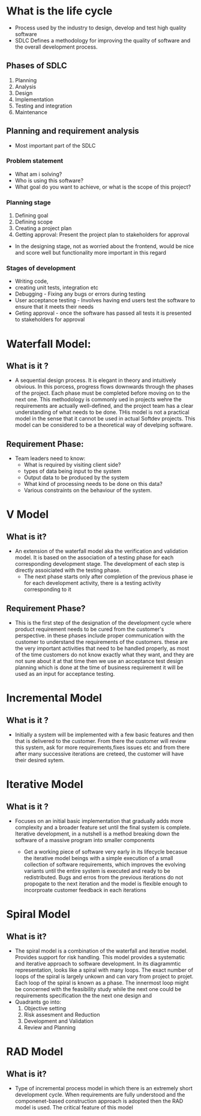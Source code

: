 # What is the life cycle

- Process used by the industry to design, develop and test high quality
  software
- SDLC Defines a methodology for improving the quality of software and
  the overall development process.

## Phases of SDLC

1.  Planning
2.  Analysis
3.  Design
4.  Implementation
5.  Testing and integration
6.  Maintenance

## Planning and requirement analysis

- Most important part of the SDLC

### Problem statement

- What am i solving?
- Who is using this software?
- What goal do you want to achieve, or what is the scope of this
  project?

### Planning stage

1.  Defining goal
2.  Defining scope
3.  Creating a project plan
4.  Getting approval: Present the project plan to stakeholders for
    approval

- In the designing stage, not as worried about the frontend, would be
  nice and score well but functionality more important in this regard

### Stages of development

- Writing code,
- creating unit tests, integration etc
- Debugging - Fixing any bugs or errors during testing
- User acceptance testing - Involves having end users test the software
  to ensure that it meets their needs
- Geting approval - once the software has passed all tests it is
  presented to stakeholders for approval

# Waterfall Model:

## What is it ?

- A sequential design process. It is elegant in theory and intuitively
  obvious. In this porcess, progress flows downwards through the phases
  of the project. Each phase must be completed before moving on to the
  next one. This methodology is commonly ued in projects wehre the
  requirements are actually well-defined, and the project team has a
  clear understanding of what needs to be done. THis model is not a
  practical model in the sense that it cannot be used in actual Softdev
  projects. This model can be considered to be a theoretical way of
  develping software.

## Requirement Phase:

- Team leaders need to know:
  - What is required by visiting client side?
  - types of data being input to the system
  - Output data to be produced by the system
  - What kind of processing needs to be done on this data?
  - Various constraints on the behaviour of the system.

# V Model

## What is it?

- An extension of the waterfall model aka the verification and
  validation model. It is based on the association of a testing phase
  for each corresponding development stage. The development of each step
  is directly assoiciated with the testing phase.
  - The next phase starts only after completion of the previous phase ie
    for each development activity, there is a testing activity
    corresponding to it

## Requirement Phase?

- This is the first step of the designation of the development cycle
  where product requirement needs to be cured from the customer's
  perspective. in these phases include proper communication with the
  customer to understand the requirements of the customers. these are
  the very important activities that need to be handled properly, as
  most of the time customers do not know exactly what they want, and
  they are not sure about it at that time then we use an acceptance test
  design planning which is done at the time of business requirement it
  will be used as an input for acceptance testing.

# Incremental Model

## What is it ?

- Initially a system will be implemented with a few basic features and
  then that is delivered to the customer. From there the customer will
  review this system, ask for more requirements,fixes issues etc and
  from there after many successive iterations are creteed, the customer
  will have their desired sytem.

# Iterative Model

## What is it ?

- Focuses on an initial basic implementation that gradually adds more
  complexity and a broader feature set until the final system is
  complete. Iterative development, in a nutshell is a method breaking
  down the software of a massive program into smaller components

  - Get a working piece of software very early in its lifecycle becasue
    the iterative model beings with a simple execution of a small
    collection of software requirements, which improves the evolving
    variants until the entire system is executed and ready to be
    redistributed. Bugs and erros from the previous iterations do not
    propogate to the next iteration and the model is flexible enough to
    incorproate customer feedback in each iterations

# Spiral Model

## What is it?

- The spiral model is a combination of the waterfall and iterative
  model. Provides support for risk handling. This model provides a
  systematic and iterative approach to software development. In its
  diagrammtic representation, looks like a spiral with many loops. The
  exact number of loops of the spiral is largely unkown and can vary
  from project to projet. Each loop of the spiral is known as a phase.
  The innermost loop might be concerned with the feasibility study while
  the next one could be requirements specification the the next one
  design and
- Quadrants go into:
  1.  Objective setting
  2.  Risk assesment and Reduction
  3.  Development and Validation
  4.  Review and Planning

# RAD Model

## What is it?

- Type of incremental process model in which there is an extremely short
  development cycle. When requirements are fully understood and the
  componenet-based construction approach is adopted then the RAD model
  is used. The critical feature of this model
